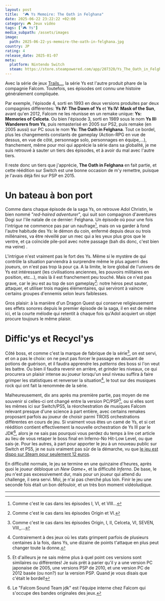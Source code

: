 ```yaml
---
layout: post
title:  "🎮 Ys Memoire: The Oath in Felghana"
date: 2025-06-22 23:22:22 +02:00
category: 🎮 Jeux vidéo
tags: ["🎮 Ys"]
media_subpath: /assets/images
image:
  path: 2025-06-22-ys-memoire-the-oath-in-felghana.jpg
country: JP
rating: 4
release_date: 2025-01-07
meta:
  platform: Nintendo Switch
  steam: https://store.steampowered.com/app/207320/Ys_The_Oath_in_Felghana/
---
```


Avec la série de jeux [Trails...](/tags/trails/), la série Ys est l'autre produit phare de la compagnie Falcom. Toutefois, ses épisodes ont connu une histoire généralement compliquée.

Par exemple, l'épisode 4, sorti en 1993 en deux versions produites par deux compagnies différentes: **Ys IV: The Dawn of Ys** et **Ys IV: Mask of the Sun**, avant qu'en 2012, Falcom ne les réunisse en un remake unique: **Ys: Memories of Celceta**. Ou bien l'épisode 3, sorti en 1989 sous le nom **Ys III: Wanderers from Ys**, puis remasterisé en 2005 sur PS2, puis remake (en 2005 aussi) sur PC sous le nom **Ys: The Oath in Felghana**. Tout ce bordel, plus les changements constants de gameplay (Action-RPG en vue de dessus, en vue de côté, personnage solo, personnages en équipe,...), franchement, même pour moi qui apprécie la série dans sa globalité, je me suis retrouvé à sauter un tiers des épisodes, et à avoir du mal avec l'autre tiers.

Il reste donc un tiers que j'apprécie, **The Oath in Felghana** en fait partie, et cette réédition sur Switch est une bonne occasion de m'y remettre, puisque je l'avais déjà fini sur PSP en 2015.

# Un bateau à bon port

Comme dans chaque épisode de la saga Ys, on retrouve Adol Christin, le bien nommé "*red-haired adventurer*", qui suit son compagnon d'aventures Dogi sur l'ile natale de ce dernier: Felghana. Un épisode où pour une fois l'intrigue ne commence pas par un naufrage[^1], mais on va garder à fond l'autre habitude des Ys: le démon du coin, enfermé depuis deux ou trois millénaires, va être réveillé par un mec qui a les yeux plus gros que le ventre, et ça coïncide pile-poil avec notre passage (bah dis donc, c'est bien ma veine) .

L'intrigue n'est vraiment pas le fort des Ys. Même si le mystère de qui contrôle la situation parviendra à surprendre même le plus aguerri des joueurs, on n'est pas trop là pour ça. A la limite, le lore global de l'univers de Ys est intéressant (les civilisations anciennes, les pouvoirs militaires en position, etc...), mais là il est franchement peu touché. Mais ce n'est pas grave, car le jeu est au top de son gameplay[^2]: notre héros peut sauter, attaquer, et utiliser trois magies élémentaires, qui serviront à vaincre certains groupes d'ennemis selon leurs faiblesses.

Gros plaisir: à la manière d'un Dragon Quest qui conserve religieusement ses effets sonores depuis le premier épisode de la saga, il en est de même ici, et la courte mélodie qui retentit à chaque fois qu'Adol acquiert un objet procure toujours le même plaisir.

# Diffic'ys et Recycl'ys

Côté boss, et comme c'est la marque de fabrique de la série[^3], on est servi, et on a pas le choix: on ne peut pas forcer le passage en abusant de potions de guérison, et il faudra apprendre les _patterns_ des boss si l'on veut les battre. Ou bien il faudra revenir en arrière, et _grinder_ les niveaux, ce qui procurera un plaisir intense au joueur lorsqu'un seul niveau suffira à faire grimper les statistiques et renverser la situation[^4], le tout sur des musiques rock qui ont fait la renommée de la série.

Malheureusement, dix ans après ma première partie, pas moyen de me souvenir si celles-ci ont changé entre la version PC/PSP[^5], ou si elles sont les mêmes ici sur Switch/PS5, la réorchestration de musiques Falcom relevant presque d'une science à part entière, avec certains remakes proposant parfois au joueur de choisir parmi TROIS orchestrations différentes en cours de jeu. Si vraiment vous êtes un camé de Ys, et si cet réédition contient effectivement la nouvelle orchestration de Ys III par le JDK[^6], alors je ne sais pas pourquoi vous perdez du temps à lire cet article au lieu de vous retaper le boss final en Inferno-No Hit-Low Level, ou que sais-je. Pour les autres, à part pour apporter le jeu à un nouveau public sur Switch et PS5, je ne suis vraiment pas sûr de la démarche, vu que [<i class="fa-brands fa-steam"></i> le jeu est dispo sur Steam pour seulement 12 euros](https://store.steampowered.com/app/207320/Ys_The_Oath_in_Felghana/).

En difficulté normale, le jeu se termine en une quinzaine d'heures, après quoi le joueur débloque un _New Game+_, et la difficulté _Inferno_. De base, le jeu n'est pas excessivement dur, mais pour un joueur qui attend du challenge, il sera servi. Moi, je n'ai pas cherché plus loin. Finir le jeu une seconde fois était un bon défouloir, et un très bon moment vidéoludique. 

* * *
[^1]: Comme c'est le cas dans les épisodes I, VI, et VIII...
[^2]: Comme c'est le cas dans les épisodes Origin et VI.
[^3]: Comme c'est le cas dans les épisodes Origin, I, II, Celceta, VI, SEVEN, VIII,,...
[^4]: Contrairement à des jeux où les stats grimpent parfois de plusieurs centaines à la fois, dans Ys, une dizaine de points t'attaque en plus peut changer toute la donne.
[^5]: Et d'ailleurs je ne sais même plus à quel point ces versions sont similaires ou différentes! Je suis prêt à parier qu'il y a une version PC japonaise de 2005, une versions PSP de 2010, et une version PC de 2012 basée (ou non?) sur la version PSP. Quand je vous disais que c'était le bordel!
[^6]: Le "Falcom Sound Team jdk" est l'équipe interne chez Falcom qui s'occupe des bandes originales des jeux.